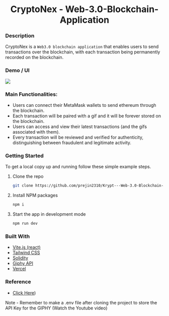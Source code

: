 <h1 align="center">CryptoNex - Web-3.0-Blockchain-Application</h1>

### Description
CryptoNex is a `Web3.0 blockchain application` that enables users to send transactions over the blockchain, with each transaction being permanently recorded on the blockchain.

### Demo / UI
<img src = "https://i.ibb.co/DVF4tNW/image.png"/>
  
### Main Functionalities:

 - Users can connect their MetaMask wallets to send ethereum through the blockchain.
 - Each transaction will be paired with a gif and it will be forever stored on the blockchain.
 - Users can access and view their latest transactions (and the gifs associated with them).
 - Every transaction will be reviewed and verified for authenticity, distinguishing between fraudulent and legitimate activity.

### Getting Started
To get a local copy up and running follow these simple example steps.

1. Clone the repo
   ```sh
   git clone https://github.com/prejin2310/Krypt---Web-3.0-Blockchain-Application.git
   ```
2. Install NPM packages
   ```sh
   npm i
   ```
3. Start the app in development mode 
   ```sh
   npm run dev
   ```

### Built With
- [Vite.js (react)](https://vitejs.dev/)
- [Tailwind CSS](https://tailwindcss.com/)
- [Solidity](https://soliditylang.org/)
- [Giphy API](https://developers.giphy.com/)
- [Vercel](https://vercel.com/)

### Reference
* [Click Here](https://youtu.be/Wn_Kb3MR_cU))

Note - Remember to make a .env file after cloning the project to store the API Key for the GIPHY (Watch the Youtube video)
